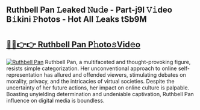 ## Ruthbell Pan 𝙻eaked 𝙽u𝚍e - Part-j9l 𝚅𝚒deo B𝚒kini 𝙿hotos - Hot All 𝙻eaks tSb9M

# <h2><a href="http://ld455eq.urlbe.top/?page=Ruthbell+Pan">🔗🔗👉👉 Ruthbell Pan P𝚑oto𝚜Vid𝚎o</a></h2>

[![Ruthbell Pan](https://i.imgur.com/eBuTRDB.gif)](http://ld455eq.urlbe.top/?page=Ruthbell+Pan)
Ruthbell Pan, a multifaceted and thought-provoking figure, resists simple categorization. Her unconventional approach to online self-representation has allured and offended viewers, stimulating debates on morality, privacy, and the intricacies of virtual societies. Despite the uncertainty of her future actions, her impact on online culture is palpable. Boasting unyielding determination and undeniable captivation, Ruthbell Pan influence on digital media is boundless.

